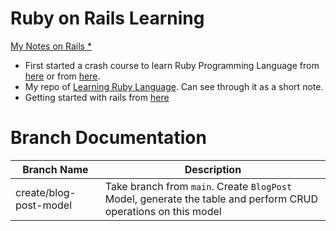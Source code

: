 # Ruby on Rails Learning

[My Notes on Rails *](./ReadMeToLearn.md)

- First started a crash course to learn Ruby Programming Language from [here](https://www.classcentral.com/classroom/freecodecamp-ruby-programming-language-full-course-58000/61875760c0ada) or from [here](https://www.youtube.com/watch?v=t_ispmWmdjY).
- My repo of [Learning Ruby Language](https://github.com/RifatArefin32/learn-ruby-free-code-camp). Can see through it as a short note.
- Getting started with rails from [here](https://guides.rubyonrails.org/getting_started.html)


# Branch Documentation
| Branch Name | Description |
|-------------|-------------|
| create/blog-post-model | Take branch from `main`. Create `BlogPost` Model, generate the table and perform CRUD operations on this model |